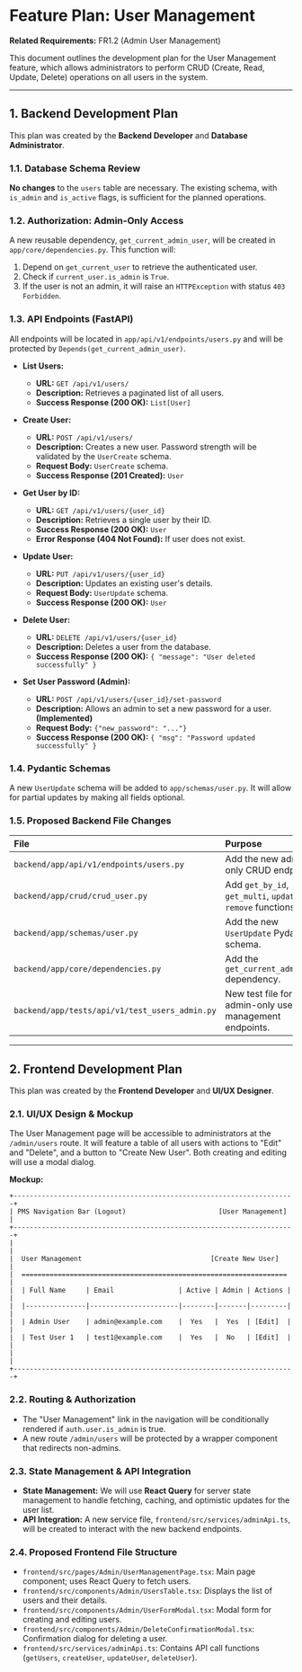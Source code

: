 # Feature Plan: User Management

**Related Requirements:** FR1.2 (Admin User Management)

This document outlines the development plan for the User Management feature, which allows administrators to perform CRUD (Create, Read, Update, Delete) operations on all users in the system.

---

## 1. Backend Development Plan

This plan was created by the **Backend Developer** and **Database Administrator**.

### 1.1. Database Schema Review

**No changes** to the `users` table are necessary. The existing schema, with `is_admin` and `is_active` flags, is sufficient for the planned operations.

### 1.2. Authorization: Admin-Only Access

A new reusable dependency, `get_current_admin_user`, will be created in `app/core/dependencies.py`. This function will:
1.  Depend on `get_current_user` to retrieve the authenticated user.
2.  Check if `current_user.is_admin` is `True`.
3.  If the user is not an admin, it will raise an `HTTPException` with status `403 Forbidden`.

### 1.3. API Endpoints (FastAPI)

All endpoints will be located in `app/api/v1/endpoints/users.py` and will be protected by `Depends(get_current_admin_user)`.

*   **List Users:**
    *   **URL:** `GET /api/v1/users/`
    *   **Description:** Retrieves a paginated list of all users.
    *   **Success Response (200 OK):** `List[User]`
*   **Create User:**
    *   **URL:** `POST /api/v1/users/`
    *   **Description:** Creates a new user. Password strength will be validated by the `UserCreate` schema.
    *   **Request Body:** `UserCreate` schema.
    *   **Success Response (201 Created):** `User`
*   **Get User by ID:**
    *   **URL:** `GET /api/v1/users/{user_id}`
    *   **Description:** Retrieves a single user by their ID.
    *   **Success Response (200 OK):** `User`
    *   **Error Response (404 Not Found):** If user does not exist.
*   **Update User:**
    *   **URL:** `PUT /api/v1/users/{user_id}`
    *   **Description:** Updates an existing user's details.
    *   **Request Body:** `UserUpdate` schema.
    *   **Success Response (200 OK):** `User`
*   **Delete User:**
    *   **URL:** `DELETE /api/v1/users/{user_id}`
    *   **Description:** Deletes a user from the database.
    *   **Success Response (200 OK):** `{ "message": "User deleted successfully" }`

*   **Set User Password (Admin):**
    *   **URL:** `POST /api/v1/users/{user_id}/set-password`
    *   **Description:** Allows an admin to set a new password for a user. **(Implemented)**
    *   **Request Body:** `{"new_password": "..."}`
    *   **Success Response (200 OK):** `{ "msg": "Password updated successfully" }`

### 1.4. Pydantic Schemas

A new `UserUpdate` schema will be added to `app/schemas/user.py`. It will allow for partial updates by making all fields optional.

### 1.5. Proposed Backend File Changes

| File                                         | Purpose                                                      |
| :------------------------------------------- | :----------------------------------------------------------- |
| `backend/app/api/v1/endpoints/users.py`      | Add the new admin-only CRUD endpoints.                       |
| `backend/app/crud/crud_user.py`              | Add `get_by_id`, `get_multi`, `update`, and `remove` functions. |
| `backend/app/schemas/user.py`                | Add the new `UserUpdate` Pydantic schema.                    |
| `backend/app/core/dependencies.py`           | Add the `get_current_admin_user` dependency.                 |
| `backend/app/tests/api/v1/test_users_admin.py` | New test file for the admin-only user management endpoints.  |

---

## 2. Frontend Development Plan

This plan was created by the **Frontend Developer** and **UI/UX Designer**.

### 2.1. UI/UX Design & Mockup

The User Management page will be accessible to administrators at the `/admin/users` route. It will feature a table of all users with actions to "Edit" and "Delete", and a button to "Create New User". Both creating and editing will use a modal dialog.

**Mockup:**
```
+----------------------------------------------------------------------+
| PMS Navigation Bar (Logout)                       [User Management]  |
+----------------------------------------------------------------------+
|                                                                      |
|  User Management                                [Create New User]    |
|  ==================================================================  |
|  | Full Name     | Email                | Active | Admin | Actions | |
|  |---------------|----------------------|--------|-------|---------| |
|  | Admin User    | admin@example.com    |  Yes   |  Yes  | [Edit]  | |
|  | Test User 1   | test1@example.com    |  Yes   |  No   | [Edit]  | |
|                                                                      |
+----------------------------------------------------------------------+
```

### 2.2. Routing & Authorization

*   The "User Management" link in the navigation will be conditionally rendered if `auth.user.is_admin` is true.
*   A new route `/admin/users` will be protected by a wrapper component that redirects non-admins.

### 2.3. State Management & API Integration

*   **State Management:** We will use **React Query** for server state management to handle fetching, caching, and optimistic updates for the user list.
*   **API Integration:** A new service file, `frontend/src/services/adminApi.ts`, will be created to interact with the new backend endpoints.

### 2.4. Proposed Frontend File Structure

*   `frontend/src/pages/Admin/UserManagementPage.tsx`: Main page component; uses React Query to fetch users.
*   `frontend/src/components/Admin/UsersTable.tsx`: Displays the list of users and their details.
*   `frontend/src/components/Admin/UserFormModal.tsx`: Modal form for creating and editing users.
*   `frontend/src/components/Admin/DeleteConfirmationModal.tsx`: Confirmation dialog for deleting a user.
*   `frontend/src/services/adminApi.ts`: Contains API call functions (`getUsers`, `createUser`, `updateUser`, `deleteUser`).